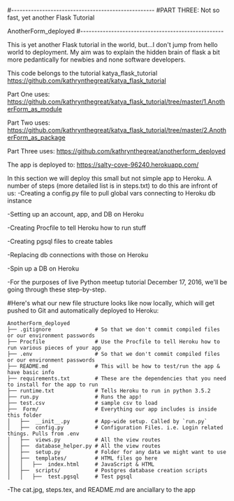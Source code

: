 #---------------------------------------------------
#PART THREE: Not so fast, yet another Flask Tutorial

AnotherForm_deployed
#---------------------------------------------------



This is yet another Flask tutorial in the world, but...I don't jump from hello world to deployment. My aim was to explain the hidden brain of flask a bit more pedantically for newbies and none software developers. 

This code belongs to the tutorial katya_flask_tutorial https://github.com/kathrynthegreat/katya_flask_tutorial

Part One uses: https://github.com/kathrynthegreat/katya_flask_tutorial/tree/master/1.AnotherForm_as_module

Part Two uses: https://github.com/kathrynthegreat/katya_flask_tutorial/tree/master/2.AnotherForm_as_package

Part Three uses: https://github.com/kathrynthegreat/anotherform_deployed

The app is deployed to: https://salty-cove-96240.herokuapp.com/

In this section we will deploy this small but not simple app to Heroku. A number of steps (more detailed list is in steps.txt) to do this are infront of us:
-Creating a config.py file to pull global vars connecting to Heroku db instance

-Setting up an account, app, and DB on Heroku 

-Creating Procfile to tell Heroku how to run stuff

-Creating pgsql files to create tables

-Replacing db connections with those on Heroku

-Spin up a DB on Heroku

-For the purposes of live Python meetup tutorial December 17, 2016, we'll be going through these step-by-step.


#Here's what our new file structure looks like now locally, which will get pushed to Git and automatically deployed to Heroku:

```
AnotherForm_deployed
├── .gitignore              # So that we don't commit compiled files or our environment passwords
├── Procfile                # Use the Procfile to tell Heroku how to run various pieces of your app
├── .env                    # So that we don't commit compiled files or our environment passwords
├── README.md               # This will be how to test/run the app & have basic info
├── requirements.txt        # These are the dependencies that you need to install for the app to run
├── runtime.txt        		# Tells Heroku to run in python 3.5.2
├── run.py  				# Runs the app!
├── test.csv                # sample csv to load
├──  Form/                  # Everything our app includes is inside this folder
│   ├──  __init__.py        # App-wide setup. Called by `run.py`
│   ├──  config.py          # Configuration Files. i.e. Login related things. Pulls from .env
│   ├──  views.py           # All the view routes
│   ├──  database_helper.py # All the view routes
│   ├──  setup.py           # Folder for any data we might want to use
│   ├──  templates/         # HTML files go here
│   │   ├──  index.html     # JavaScript & HTML
│   ├──  scripts/           # Postgres database creation scripts 
│   │   ├──  test.pgsql     # Test pgsql
```

-The cat.jpg, steps.tex, and README.md are anciallary to the app

